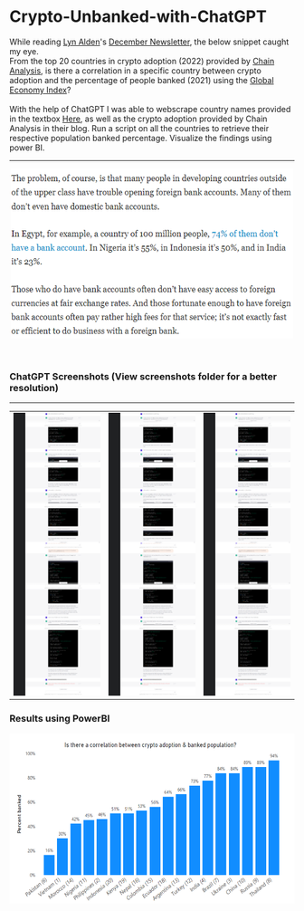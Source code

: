 # Crypto-Unbanked-with-ChatGPT

While reading [Lyn Alden](https://twitter.com/LynAldenContact)'s [December Newsletter](https://www.lynalden.com/december-2022-newsletter/), the below snippet caught my eye.
<br>
From the top 20 countries in crypto adoption (2022) provided by [Chain Analysis](https://blog.chainalysis.com/reports/2022-global-crypto-adoption-index/), is there a correlation in a specific country between crypto adoption and the percentage of people banked (2021) using the [Global Economy Index](https://www.theglobaleconomy.com/)?
<br>
<br>
With the help of ChatGPT I was able to webscrape country names provided in the textbox [Here](https://www.theglobaleconomy.com/), as well as the crypto adoption provided by Chain Analysis in their blog. Run a script on all the countries to retrieve their respective population banked percentage.
Visualize the findings using power BI.

<hr size="5" color="red">
<p align="center">
  <img alt="Article Snippet" height="300" src="Screenshots/Article Snippet.PNG" width="500"/>
</p>

<br>

### ChatGPT Screenshots (View screenshots folder for a better resolution)
<hr size="5" color="red">
<table>
  <tr>
    <td>
      <img src="Screenshots/Part1.png" alt="Image 1" width="500" height="500">
    </td>
    <td>
      <img src="Screenshots/Part1.png" alt="Image 2" width="500" height="500">
    </td>
    <td>
      <img src="Screenshots/Part1.png" alt="Image 3" width="500" height="500">
    </td>
  </tr>
</table>

### Results using PowerBI
<p align="center">
  <img alt="Article Snippet" height="300" src="Screenshots/Bitcoin adoption.PNG" width="700"/>
</p>